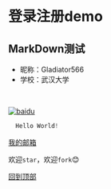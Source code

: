 # 登录注册demo
## MarkDown测试
* 昵称：Gladiator566
* 学校：武汉大学
<br>

[![baidu](http://www.baidu.com/img/bdlogo.gif "百度logo")](http://baidu.com)
<br>

```Java
  Hello World!
```

[我的邮箱](GladiatorEric666@gmail.com "点击发送邮件")
<br>

欢迎`star`，欢迎`fork`:blush:
<br>

[回到顶部](#登录注册demo)
